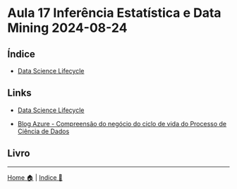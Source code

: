 # Aula 17 Inferência Estatística e Data Mining 2024-08-24

## Índice 

- [Data Science Lifecycle]()

## Links

- [Data Science Lifecycle](https://www.sudeep.co/data-science/2018/02/09/Understanding-the-Data-Science-Lifecycle.html)

- [Blog Azure - Compreensão do negócio do ciclo de vida do Processo de Ciência de Dados](https://learn.microsoft.com/en-us/azure/architecture/data-science-process/lifecycle-business-understanding)

## Livro


-----

[Home 🏠](../README.md) | [Indice 📇](README.md)